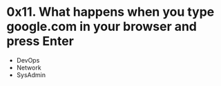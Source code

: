 # 0x11. What happens when you type google.com in your browser and press Enter

- DevOps
- Network
- SysAdmin
